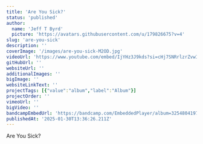 ```yaml
---
title: 'Are You Sick?'
status: 'published'
author:
  name: 'Jeff T Byrd'
  picture: 'https://avatars.githubusercontent.com/u/179826675?v=4'
slug: 'are-you-sick'
description: ''
coverImage: '/images/are-you-sick-M2OD.jpg'
videoUrl: 'https://www.youtube.com/embed/IjYHz3J9kds?si=cHj7SNRrlzrZvwIX'
gitHubUrl: ''
websiteUrl: ''
additionalImages: ''
bigImage: ''
websiteLinkText: ''
projectTags: [{"value":"album","label":"Album"}]
projectOrder: ''
vimeoUrl: ''
bigVideo: ''
bandcampEmbedUrl: 'https://bandcamp.com/EmbeddedPlayer/album=3254804197/size=large/bgcol=ffffff/linkcol=0687f5/transparent=true/'
publishedAt: '2025-01-30T13:36:26.211Z'
---
```


Are You Sick?